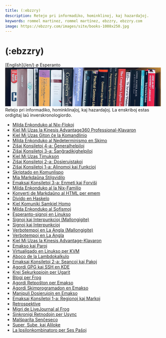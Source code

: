```yaml
---
title: (:ebzzry)
description: Retejo pri informadiko, hominklinoj, kaj hazardaĵoj.
keywords: rommel martinez, rommel martínez, ebzzry, ebzzry.com
image: https://ebzzry.com/images/site/books-1008x250.jpg
---
```

(:ebzzry)
=========

<div class="center">[English](/en/) ∅ Esperanto</div>

<img src="/images/site/books-1008x250.jpg" style="" class="banner" title="Ĉe la vizaĝo de Kosmo, ni ĉiuj estas infanoj." />

<div class="text-right">Retejo pri informadiko, hominklinaĵoj, kaj hazardaĵoj. La enskriboj estas ordigitaj laŭ inverskronologiordo.</div>

- [Milda Enkonduko al Nix-Flokoj](flokoj)
- [Kiel Mi Uzas la Kinesis Advantage360 Professional-Klavaron](adv360)
- [Kiel Mi Uzas Giton ĉe la Komandlinio](gito)
- [Milda Enkonduko al Nedeterminismo en Skimo](amb)
- [Ziŝaj Konsiletoj 4-a: Ĝeneralhelpiloj](zisxkonsiletoj-4-a)
- [Ziŝaj Konsiletoj 3-a: Ŝanĝradikighelpiloj](zisxkonsiletoj-3-a)
- [Kiel Mi Uzas Timukson](timukso)
- [Ziŝaj Konsiletoj 2-a: Dosierujstakoj](zisxkonsiletoj-2-a)
- [Ziŝaj Konsiletoj 1-a: Alinomoj kaj Funkcioj](zisxkonsiletoj-1-a)
- [Skriptado en Komunlispo](skripti-lispon)
- [Mia Markdaŭna Stilgvidilo](markdauxno)
- [Emaksaj Konsiletoj 3-a: Enmeti kaj Forviŝi](emakskonsiletoj-3-a)
- [Milda Enkonduko al la Nix-Familio](nix)
- [Konverti de Markdaŭno al HTML per emem](emem)
- [Divido en Haskelo](haskeldivido)
- [Kiel Komuniki Samkiel Homo](homo)
- [Milda Enkonduko al Sofismoj](sofismoj)
- [Esperanto-signoj en Linukso](eo-linukso)
- [Signoj kaj Interpunkcioj (Mallongigite)](signoj-interpunkcioj-mallongigite)
- [Signoj kaj Interpunkcioj](signoj-interpunkcioj)
- [Verbotempoj en La Angla (Mallongigite)](verbotempoj-la-angla-mallongigite)
- [Verbotempoj en La Angla](verbotempoj-la-angla)
- [Kiel Mi Uzas la Kinesis Advantage-Klavaron](advantage)
- [Emakso kaj Paroj](emakso-paroj)
- [Virtualigado en Linukso per KVM](kvm)
- [Aboco de la Lambdokalkulo](lambdokalkulo)
- [Emaksaj Konsiletoj 2-a: Seancoj kaj Pakoj](emakskonsiletoj-2-a)
- [Agordi GPG kaj SSH en KDE](gsk)
- [Krei Sekurkopiojn per Ugarit](ugarit)
- [Blogi per Frog](frog)
- [Agordi Retpoŝton per Emakso](emakso-retposxto)
- [Agordi Skimprogramadon en Emakso](emakso-skimo)
- [Manipuli Dosierujojn en Emakso](emakso-dired)
- [Emaksaj Konsiletoj 1-a: Regionoj kaj Markoj](emakskonsiletoj-1-a)
- [Retrospektive](retrospektive)
- [Migri de LiveJournal al Frog](livefrog)
- [Sinkronigi Retnodojn per Usync](usync)
- [Malŝparita Senĉeseco](malsxparita)
- [Super, Sube, kaj Aliloke](super-sube)
- [La Ipsilonkombinatoro per Ses Paŝoj](ipsilono)
